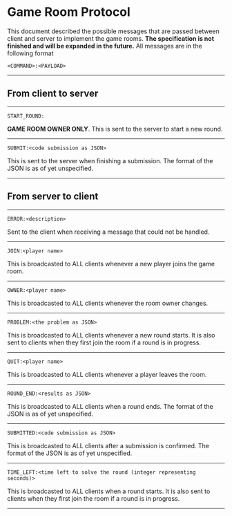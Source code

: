 # Game Room Protocol

This document described the possible messages that are passed between client and server to implement the game rooms. **The specification is not finished and will be expanded in the future.** All messages are in the following format

```<COMMAND>:<PAYLOAD>```

---

## From client to server

---

```START_ROUND:```

**GAME ROOM OWNER ONLY**. This is sent to the server to start a new round.

---

```SUBMIT:<code submission as JSON>```

This is sent to the server when finishing a submission. The format of the JSON is as of yet unspecified.

---

## From server to client

---

```ERROR:<description>```

Sent to the client when receiving a message that could not be handled.

---

```JOIN:<player name>```

This is broadcasted to ALL clients whenever a new player joins the game room.

---

```OWNER:<player name>```

This is broadcasted to ALL clients whenever the room owner changes.

---

```PROBLEM:<the problem as JSON>```

This is broadcasted to ALL clients whenever a new round starts. It is also sent to clients when they first join the room if a round is in progress.

---

```QUIT:<player name>```

This is broadcasted to ALL clients whenever a player leaves the room.

---

```ROUND_END:<results as JSON>```

This is broadcasted to ALL clients when a round ends. The format of the JSON is as of yet unspecified.

---

```SUBMITTED:<code submission as JSON>```

This is broadcasted to ALL clients after a submission is confirmed. The format of the JSON is as of yet unspecified.

---

```TIME_LEFT:<time left to solve the round (integer representing seconds)>```

This is broadcasted to ALL clients when a round starts. It is also sent to clients when they first join the room if a round is in progress.

---


